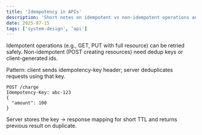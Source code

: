 ```yaml
---
title: 'Idempotency in APIs'
description: 'Short notes on idempotent vs non-idempotent operations and retry semantics.'
date: 2025-07-15
tags: ['system-design', 'api']
---
```


Idempotent operations (e.g., GET, PUT with full resource) can be retried safely. Non-idempotent (POST creating resources) need dedup keys or client-generated ids.

Pattern: client sends idempotency-key header; server deduplicates requests using that key.

```http
POST /charge
Idempotency-Key: abc-123
{
  "amount": 100
}
```

Server stores the key → response mapping for short TTL and returns previous result on duplicate.
